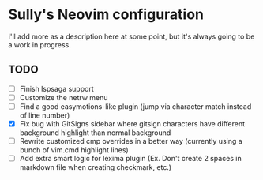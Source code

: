 # Sully's Neovim configuration

I'll add more as a description here at some point, but it's always going to be a work in progress.

## TODO
- [ ] Finish lspsaga support
- [ ] Customize the netrw menu
- [ ] Find a good easymotions-like plugin (jump via character match instead of line number)
- [X] Fix bug with GitSigns sidebar where gitsign characters have different background highlight than normal background
- [ ] Rewrite customized cmp overrides in a better way (currently using a bunch of vim.cmd highlight lines)
- [ ] Add extra smart logic for lexima plugin (Ex. Don't create 2 spaces in markdown file when creating checkmark, etc.)
